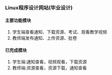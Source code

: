 ### Linux程序设计网站(毕业设计)
#### 主要功能模块
1. 学生端查看通知、下载资源、考试、观看教学视频
2. 教师端发布通知、上传资源、批卷
#### 已完成模块
1. 学生端:通知查看，视频观看，下载资源
2. 教师端:资源查看，资源下载，通知查看

